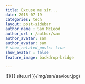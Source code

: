 ```yaml
---
title: Excuse me sir...
date: 2015-07-19
categories: tech
layout: post-sidebar
author_name : Sam McLeod
author_url : /author/sam
author_avatar: sam
author_avatar: sam
# show_related_posts: true
show_avatar : false
feature_image: backdrop-bridge

---
```


![]({{ site.url }}/img/san/saviour.jpg)
